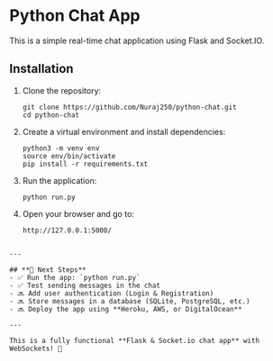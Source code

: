 # Python Chat App

This is a simple real-time chat application using Flask and Socket.IO.

## Installation

1. Clone the repository:
   ```
   git clone https://github.com/Nuraj250/python-chat.git
   cd python-chat
   ```

2. Create a virtual environment and install dependencies:
   ```
   python3 -m venv env
   source env/bin/activate
   pip install -r requirements.txt
   ```

3. Run the application:
   ```
   python run.py
   ```

4. Open your browser and go to:
   ```
   http://127.0.0.1:5000/
   ```
```

---

## **🚀 Next Steps**
- ✅ Run the app: `python run.py`
- ✅ Test sending messages in the chat
- 🔜 Add user authentication (Login & Registration)
- 🔜 Store messages in a database (SQLite, PostgreSQL, etc.)
- 🔜 Deploy the app using **Heroku, AWS, or DigitalOcean**

---

This is a fully functional **Flask & Socket.io chat app** with WebSockets! 🎉  
